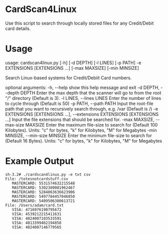 # CardScan4Linux
Use this script to search through locally stored files for any Credit/Debit card details.

# Usage
usage: cardscan4linux.py [-h] [-d DEPTH] [-l LINES] [-p PATH] -e EXTENSIONS
                         [EXTENSIONS ...] [-max MAXSIZE] [-min MINSIZE]

Search Linux-based systems for Credit/Debiit Card numbers.

optional arguments:
  -h, --help            show this help message and exit
  -d DEPTH, --depth DEPTH
                        Enter the max depth that the scanner will go to from
                        the root "/" directory (Default is 3).
  -l LINES, --lines LINES
                        Enter the number of lines to cycle through (Default is
                        50)
  -p PATH, --path PATH  Input the root-file path that you want to recursively
                        search through, e.g. /var (Default is /)
  -e EXTENSIONS [EXTENSIONS ...], --extensions EXTENSIONS [EXTENSIONS ...]
                        Input the file extensions that should be searched for.
  -max MAXSIZE, --max-size MAXSIZE
                        Enter the maximum file-size to search for (Default 100
                        Kilobytes). Units: "c" for bytes, "k" for Kilobytes,
                        "M" for Megabytes
  -min MINSIZE, --min-size MINSIZE
                        Enter the minimum file-size to search for (Default 16
                        Bytes). Units: "c" for bytes, "k" for Kilobytes, "M"
                        for Megabytes


# Example Output
`sh-3.2# ./cardscan4linux.py -e txt csv`
<br>`File: /totesnotcardstuff.csv`
<br>`	MASTERCARD: 5531574632215548`
<br>`	MASTERCARD: 5302389081962467`
<br>`	MASTERCARD: 5284063636623906`
<br>`	MASTERCARD: 5497784457046850`
<br>`	MASTERCARD: 5409506380613721`
<br>`File: /Users/adam/card.txt`
<br>`	VISA: 4716976190795672`
<br>`	VISA: 4539212215411631`
<br>`	VISA: 4024007103533591`
<br>`	VISA: 4813399462194858`
<br>`	VISA: 4024007146779565`
